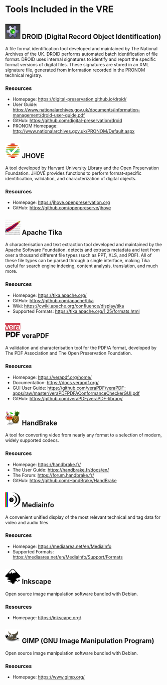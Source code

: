 # Tools Included in the VRE
## ![DROID icon](../assets/img/icons/droid.png "DROID icon") DROID (Digital Record Object Identification)
A file format identification tool developed and maintained by The National Archives of the UK.
DROID performs automated batch identification of file format. DROID uses internal signatures
to identify and report the specific format versions of digital files. These signatures are stored in an XML signature file, generated from information recorded in the PRONOM technical registry.

### Resources
* Homepage: <https://digital-preservation.github.io/droid/>
* User Guide: <https://www.nationalarchives.gov.uk/documents/information-management/droid-user-guide.pdf>
* GitHub: <https://github.com/digital-preservation/droid>
* PRONOM Homepage: <http://www.nationalarchives.gov.uk/PRONOM/Default.aspx>

## ![JHOVE icon](../assets/img/icons/jhove.png "JHOVE icon") JHOVE
A tool developed by Harvard University Library and the Open Preservation Foundation.
JHOVE provides functions to perform format-specific identification, validation, and characterization of digital objects.

### Resources
* Homepage: <https://jhove.openpreservation.org>
* GitHub: <https://github.com/openpreserve/jhove>

## ![Tika icon](../assets/img/icons/tika.jpg "Tika icon") Apache Tika
A characterisation and text extraction tool developed and maintained by the Apache Software Foundation.
detects and extracts metadata and text from over a thousand different file types (such as PPT, XLS, and PDF). All of these file types can be parsed through a single interface, making Tika useful for search engine indexing, content analysis, translation, and much more.

### Resources
* Homepage: <https://tika.apache.org/>
* GitHub: <https://github.com/apache/tika>
* Wiki: <https://cwiki.apache.org/confluence/display/tika>
* Supported Formats: <https://tika.apache.org/1.25/formats.html>

## ![veraPDF icon](../assets/img/icons/verapdf.png "veraPDF icon") veraPDF
A validation and characterisation tool for the PDF/A format, developed by The PDF Association and The Open Preservation Foundation.

### Resources
* Homepage: <https://verapdf.org/home/>
* Documentation: <https://docs.verapdf.org/>
* GUI User Guide: <https://github.com/veraPDF/veraPDF-apps/raw/master/veraPDFPDFAConformanceCheckerGUI.pdf>
* GitHub: <https://github.com/veraPDF/veraPDF-library/>

## ![HandBrake icon](../assets/img/icons/handbrake.png "HandBrake icon") HandBrake
A tool for converting video from nearly any format to a selection of modern, widely supported codecs.

### Resources
* Homepage: <https://handbrake.fr/>
* The User Guide: <https://handbrake.fr/docs/en/>
* The Forum: <https://forum.handbrake.fr/>
* GitHub: <https://github.com/HandBrake/HandBrake>

## ![Mediainfo icon](../assets/img/icons/mediainfo.png "Mediainfo icon") Mediainfo
A convenient unified display of the most relevant technical and tag data for video and audio files.

### Resources
* Homepage: <https://mediaarea.net/en/MediaInfo>
* Supported Formats: <https://mediaarea.net/en/MediaInfo/Support/Formats>

## ![Inkscape icon](../assets/img/icons/inkscape.png "Inkscape icon") Inkscape
Open source image manipulation software bundled with Debian.

### Resources
* Homepage: <https://inkscape.org/>

## ![GIMP icon](../assets/img/icons/gimp.png "Inkscape icon") GIMP (GNU Image Manipulation Program)
Open source image manipulation software bundled with Debian.

### Resources
* Homepage: <https://www.gimp.org/>
